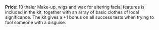 **Price**: 10 thaler
Make-up, wigs and wax for altering facial features is included in the kit, together with an array of basic clothes of local significance. The kit gives a +1 bonus on all success tests when trying to fool someone with a disguise.